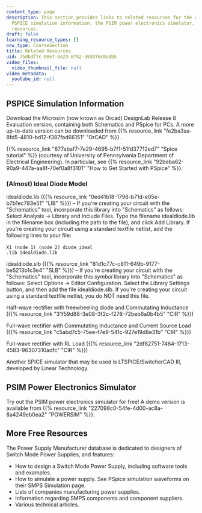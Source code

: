```yaml
---
content_type: page
description: This section provides links to related resources for the course, including
  PSPICE simulation information, the PSIM power electronics simulator, and more free
  resources.
draft: false
learning_resource_types: []
ocw_type: CourseSection
title: Related Resources
uid: 75dbdf7c-80e7-be23-8752-a93976c0adb5
video_files:
  video_thumbnail_file: null
video_metadata:
  youtube_id: null
---
```

## PSPICE Simulation Information

Download the Microsim (now known as Orcad) DesignLab Release 8 Evaluation version, containing both Schematics and PSpice for PCs. A more up-to-date version can be downloaded from {{% resource_link "fe2ba3aa-8fd5-4810-bd12-f387fad66151" "OrCAD" %}}.

{{% resource_link "677abaf7-7e29-4695-b7f1-51fd37712ed7" "Spice tutorial" %}} (courtesy of University of Pennsylvania Department of Electrical Engineering). In particular, see {{% resource_link "92beba62-90a9-447a-aa8f-70ef0a8f3101" "How to Get Started with PSpice" %}}.

### (Almost) Ideal Diode Model

idealdiode.lib ({{% resource_link "0ed41b18-1798-b71d-e05e-b7b1ec783e51" "LIB" %}}) – If you're creating your circuit with the "Schematics" tool, incorporate this library into "Schematics" as follows: Select Analysis -> Library and Include Files. Type the filename idealdiode.lib in the filename box (including the path to the file), and click Add Library. If you're creating your circuit using a standard textfile netlist, add the following lines to your file:

`X1 (node 1) (node 2) diode_ideal`    
`.lib idealdiode.lib`

idealdiode.slb ({{% resource_link "81d1c77c-c811-649b-9177-be5213b1c3e4" "SLB" %}}) – If you're creating your circuit with the "Schematics" tool, incorporate this *symbol* library into "Schematics" as follows: Select Options -> Editor Configuration. Select the Library Settings button, and then add the file idealdiode.slb. If you're creating your circuit using a standard textfile netlist, you do NOT need this file.

Half-wave rectifier with freewheeling diode and Commutating Inductance ({{% resource_link "31f59d88-3e08-3f2c-f278-72beb6a0b4b5" "CIR" %}})

Full-wave rectifier with Commutating Inductance and Current Source Load ({{% resource_link "c5abd7c5-75ee-f7e9-541c-927e19d8e31b" "CIR" %}})

Full-wave rectifier with RL Load ({{% resource_link "2df82751-7464-1713-4583-96307310adfc" "CIR" %}})

Another SPICE simulator that may be used is LTSPICE/SwitcherCAD III, developed by Linear Technology. 

## PSIM Power Electronics Simulator

Try out the PSIM power electronics simulator for free! A demo version is available from {{% resource_link "227098c0-54fe-4d00-ac8a-8a4249eb0ea2" "POWERSIM" %}}.

## More Free Resources

The Power Supply Manufacturer database is dedicated to designers of Switch Mode Power Supplies, and features:

- How to design a Switch Mode Power Supply, including software tools and examples.
- How to simulate a power supply. See PSpice simulation waveforms on their SMPS Simulation page.
- Lists of companies manufacturing power supplies.
- Information regarding SMPS components and component suppliers.
- Various technical articles.